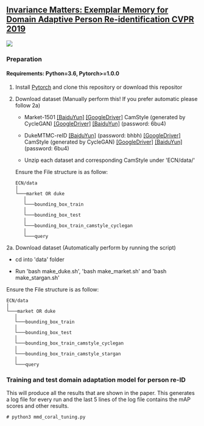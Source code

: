 ## [Invariance Matters: Exemplar Memory for Domain Adaptive Person Re-identification CVPR 2019](https://arxiv.org/abs/1904.01990)

![](imgs/framework.png)


### Preparation

#### Requirements: Python=3.6, Pytorch>=1.0.0

1. Install [Pytorch](http://pytorch.org/) and clone this repository or download this repositor


2. Download dataset (Manually perform this! If you prefer automatic please follow 2a)

   - Market-1501 [[BaiduYun]](http://pan.baidu.com/s/1ntIi2Op) [[GoogleDriver]](https://drive.google.com/file/d/0B8-rUzbwVRk0c054eEozWG9COHM/view?usp=sharing) CamStyle (generated by CycleGAN) [[GoogleDriver]](https://drive.google.com/open?id=1klY3nBS2sD4pxcyUbSlhtfTk9ButMNW1) [[BaiduYun]](https://pan.baidu.com/s/1NHv1UfI9bKo1XrDx8g70ow) (password: 6bu4)
   
   - DukeMTMC-reID [[BaiduYun]](https://pan.baidu.com/s/1jS0XM7Var5nQGcbf9xUztw) (password: bhbh) [[GoogleDriver]](https://drive.google.com/open?id=1jjE85dRCMOgRtvJ5RQV9-Afs-2_5dY3O) CamStyle (generated by CycleGAN) [[GoogleDriver]](https://drive.google.com/open?id=1tNc-7C3mpSFa_xOti2PmUVXTEiqmJlUI) [[BaiduYun]](https://pan.baidu.com/s/1NHv1UfI9bKo1XrDx8g70ow) (password: 6bu4)
   
   - Unzip each dataset and corresponding CamStyle under 'ECN/data/'

   Ensure the File structure is as follow:
   
   ```
   ECN/data    
   │
   └───market OR duke
      │   
      └───bounding_box_train
      │   
      └───bounding_box_test
      │   
      └───bounding_box_train_camstyle_cyclegan
      │ 
      └───query
   ```


2a. Download dataset (Automatically perform by running the script)

   - cd into 'data' folder
   
   - Run 'bash make_duke.sh', 'bash make_market.sh' and 'bash make_stargan.sh'
   
   Ensure the File structure is as follow:
   
   ```
   ECN/data    
   │
   └───market OR duke
      │   
      └───bounding_box_train
      │   
      └───bounding_box_test
      │   
      └───bounding_box_train_camstyle_cyclegan
      │   
      └───bounding_box_train_camstyle_stargan
      │ 
      └───query
   ```


### Training and test domain adaptation model for person re-ID

This will produce all the results that are shown in the paper. This generates a log file for every run and the last 5 lines of the log file contains the mAP scores and other results. 

  ```Shell
  # python3 mmd_coral_tuning.py
  ```